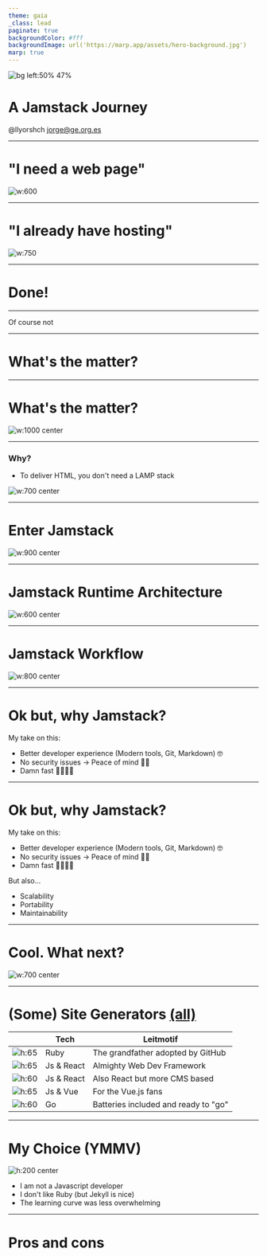 ```yaml
---
theme: gaia
_class: lead
paginate: true
backgroundColor: #fff
backgroundImage: url('https://marp.app/assets/hero-background.jpg')
marp: true
---
```


<style>
section.lead h1 {
  text-align: center;
}
section.subLead h2 {
  text-align: center;
  font-size: 6em;
  
}

img[alt~="center"] {
  display: block;
  margin: 0 auto;
}
</style>

![bg left:50% 47%](images/Jamstack_Icon_Original_Transparent.png)

# **A Jamstack Journey**

@llyorshch
jorge@ge.org.es

---
<!-- _class: lead -->
# "I need a web page"

![w:600](images/cunyao.gif)

---
<!-- _class: lead -->
# "I already have hosting"

![ w:750](images/wordpress.png)

---
# Done! <!--fit-->

--- 
<!-- _class: lead -->

Of course not

---

# What's the matter?

--- 

# What's the matter?
![w:1000 center](images/I_ve_got_a_bad_feeling_about_this.gif)

--- 

### Why?

- To deliver HTML, you don't need a LAMP stack
  
![w:700 center](images/lamp.svg)

---

# Enter Jamstack

![w:900 center](images/jamstack_acronym.jpg)

---
# Jamstack Runtime Architecture

![w:600 center](images/jamstack_architecture.png)

---
# Jamstack Workflow

![w:800 center](images/jamstack_workflow.png)

---
# Ok but, why Jamstack?

My take on this:

* Better developer experience (Modern tools, Git, Markdown) 🤓
* No security issues → Peace of mind 💆🏻
* Damn fast 🚴🏻‍♀️💨
---
# Ok but, why Jamstack?

My take on this:

- Better developer experience (Modern tools, Git, Markdown) 🤓
- No security issues → Peace of mind 💆🏻
- Damn fast 🚴🏻‍♀️💨

But also...

* Scalability
* Portability
* Maintainability

---

# Cool. What next?

![w:700 center](images/jamstack_landscape.png)

---

# (Some) Site Generators [(all)](https://jamstack.org/generators/)

|  | Tech | Leitmotif |
| --- | --- | --- |
| ![h:65](images/jekyll_logo.svg) | Ruby | The grandfather adopted by GitHub |
| ![h:65](images/next-js_logo.svg) | Js & React | Almighty Web Dev Framework |
| ![h:60](images/Gatsby_Logo.svg) | Js & React | Also React but more CMS based |
| ![h:65](images/Nuxt-js_logo.png) | Js & Vue | For the Vue.js fans |
| ![h:60](images/hugo-logo.svg) | Go | Batteries included and ready to "go" |

---

# My Choice (YMMV)

![h:200 center](images/hugo-logo.svg)

* I am not a Javascript developer
* I don't like Ruby (but Jekyll is nice)
* The learning curve was less overwhelming

---
# Pros and cons
